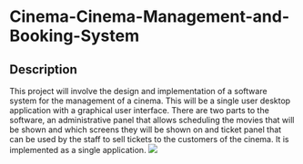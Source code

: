 # Cinema-Cinema-Management-and-Booking-System

## Description

This project will involve the design and implementation of a software system for the management of a cinema.
This will be a single user desktop application with a graphical user interface.
There are two parts to the software, an administrative panel that allows scheduling the movies that will be
shown and which screens they will be shown on and ticket panel that can be used by the staff to sell tickets to
the customers of the cinema. It is implemented as a single application.
![](./use_cases.png)
